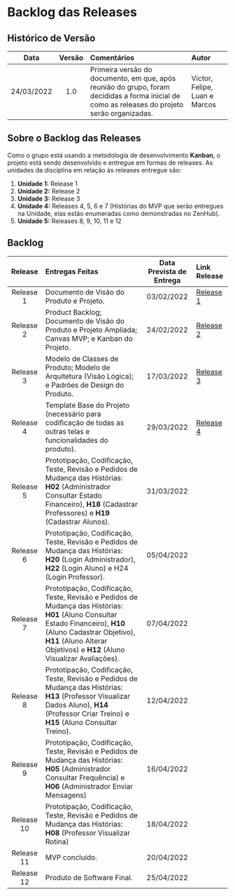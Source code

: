 # Backlog das Releases

## Histórico de Versão

| Data | Versão | Comentários | Autor |
| :--: | :----: | :---------- | :---- |
| 24/03/2022 | 1.0 | Primeira versão do documento, em que, após reunião do grupo, foram decididas a forma inicial de como as releases do projeto serão organizadas. | Victor, Felipe, Luan e Marcos |

## Sobre o Backlog das Releases

Como o grupo está usando a metodologia de desenvolvimento **Kanban**, o projeto está sendo desenvolvido e entregue em formas de releases. As unidades da disciplina em relação às releases entregue são:
1. **Unidade 1:** Release 1
1. **Unidade 2:** Release 2
1. **Unidade 3:** Release 3
1. **Unidade 4:** Releases 4, 5, 6 e 7 (Histórias do MVP que serão entregues na Unidade, elas estão enumeradas como demonstradas no ZenHub).
1. **Unidade 5:** Releases 8, 9, 10, 11 e 12

## Backlog

| Release | Entregas Feitas | Data Prevista de Entrega | Link Release |
| :----: | :---------------- | :--------------------:  | :----------- |
| Release 1 | Documento de Visão do Produto e Projeto. | 03/02/2022 | [Release 1](https://github.com/FGAUnB-MDS-GM/2021.2-SoftFit/tree/4ca4be30d0fc6a5122e7d4a30e06f40dbdc463dc) |
| Release 2 | Product Backlog; Documento de Visão do Produto e Projeto Ampliada; Canvas MVP; e Kanban do Projeto. | 24/02/2022 | [Release 2](https://github.com/FGAUnB-MDS-GM/2021.2-SoftFit/tree/322274b70c60e1230a33a97db9525362da2416e6) |
| Release 3 | Modelo de Classes de Produto; Modelo de Arquitetura (Visão Lógica); e Padrões de Design do Produto. | 17/03/2022 | [Release 3](https://github.com/FGAUnB-MDS-GM/2021.2-SoftFit/tree/9ebc557a76c9e40706d699687b1caa8573d83aba) |
| Release 4 | Template Base do Projeto (necessário para codificação de todas as outras telas e funcionalidades do produto). | 29/03/2022 | [Release 4](https://github.com/FGAUnB-MDS-GM/2021.2-SoftFit/tree/release4) |
| Release 5 | Prototipação, Codificação, Teste, Revisão e Pedidos de Mudança das Histórias: **H02** (Administrador Consultar Estado Financeiro), **H18** (Cadastrar Professores) e **H19** (Cadastrar Alunos). | 31/03/2022 |
| Release 6 | Prototipação, Codificação, Teste, Revisão e Pedidos de Mudança das Histórias: **H20** (Login Administrador), **H22** (Login Aluno) e H24 (Login Professor). | 05/04/2022 |
| Release 7 | Prototipação, Codificação, Teste, Revisão e Pedidos de Mudança das Histórias: **H01** (Aluno Consultar Estado Financeiro), **H10** (Aluno Cadastrar Objetivo), **H11** (Aluno Alterar Objetivos) e **H12** (Aluno Visualizar Avaliações). | 07/04/2022 |
| Release 8 | Prototipação, Codificação, Teste, Revisão e Pedidos de Mudança das Histórias: **H13** (Professor Visualizar Dados Aluno), **H14** (Professor Criar Treino) e **H15** (Aluno Consultar Treino). | 12/04/2022 |
| Release 9 | Prototipação, Codificação, Teste, Revisão e Pedidos de Mudança das Histórias: **H05** (Administrador Consultar Frequência) e **H06** (Administrador Enviar Mensagens) | 16/04/2022 |
| Release 10 | Prototipação, Codificação, Teste, Revisão e Pedidos de Mudança das Histórias: **H08** (Professor Visualizar Rotina) | 18/04/2022 |
| Release 11 | MVP concluído. | 20/04/2022 |
| Release 12 | Produto de Software Final. | 25/04/2022 |